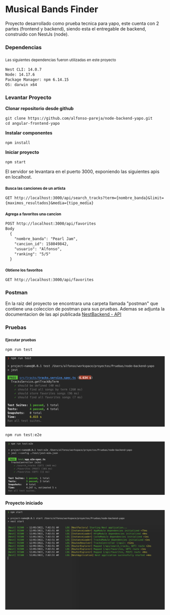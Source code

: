 
# Musical Bands Finder 

Proyecto desarrollado como prueba tecnica para yapo, este cuenta con 2 partes (frontend y backend), siendo esta el entregable de backend, construido con NestJs (node).


### Dependencias
<sub>Las siguientes dependencias fueron utilizadas en este proyecto</sub>
```
Nest CLI: 14.0.7
Node: 14.17.6
Package Manager: npm 6.14.15
OS: darwin x64
```

### Levantar Proyecto
**Clonar repositorio desde github**
```
git clone https://github.com/alfonso-pareja/node-backend-yapo.git
cd angular-frontend-yapo
```

**Instalar componentes**
```
npm install
```

**Iniciar proyecto**
```
npm start
```
El servidor se levantara en el puerto 3000, exponiendo las siguientes apis en localhost.

**<sub>Busca las canciones de un artista</sub>**
```
GET http://localhost:3000/api/search_tracks?term={nombre_banda}&limit={maximos_resultados}&media={tipo_media}
```
**<sub>Agrega a favoritos una cancion</sub>**
```
POST http://localhost:3000/api/favorites
Body
  {
    "nombre_banda": "Pearl Jam",
    "cancion_id": 158049842,
    "usuario": "Alfonso",
    "ranking": "5/5"
  }
```

**<sub>Obtiene los favoritos</sub>**
```
GET http://localhost:3000/api/favorites
```

### Postman
En la raiz del proyecto se encontrara una carpeta llamada "postman" que contiene una coleccion de postman para sus pruebas. 
Ademas se adjunta la documentacion de las api publicada
[NestBackend - API](https://documenter.getpostman.com/view/3565207/2s8YzMZ6Qg)


### Pruebas 
**<sub>Ejecutar pruebas</sub>**
```
npm run test
```
![pruebas](/images/testservice.png)


```
npm run test:e2e
```
![pruebas](/images/teste2e.png)





**Proyecto iniciado**

![console](/images/start.png)





